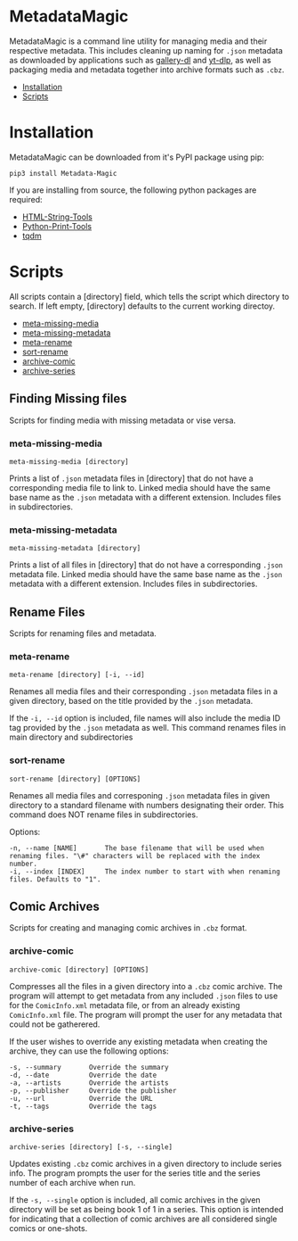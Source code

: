 # MetadataMagic

MetadataMagic is a command line utility for managing media and their respective metadata. This includes cleaning up naming for `.json` metadata as downloaded by applications such as [gallery-dl](https://github.com/mikf/gallery-dl) and [yt-dlp](https://github.com/yt-dlp/yt-dlp), as well as packaging media and metadata together into archive formats such as `.cbz`.

- [Installation](#installation)
- [Scripts](#scripts)

# Installation

MetadataMagic can be downloaded from it's PyPI package using pip:

    pip3 install Metadata-Magic

If you are installing from source, the following python packages are required:
* [HTML-String-Tools](https://github.com/Drakovek/HTML-String-Tools)
* [Python-Print-Tools](https://github.com/Drakovek/Python-Print-Tools)
* [tqdm](https://pypi.org/project/tqdm/)

# Scripts

All scripts contain a [directory] field, which tells the script which directory to search.
If left empty, [directory] defaults to the current working directoy.

- [meta-missing-media](#meta-missing-media)
- [meta-missing-metadata](#meta-missing-metadata)
- [meta-rename](#meta-rename)
- [sort-rename](#sort-rename)
- [archive-comic](#archive-comic)
- [archive-series](#archive-series)

## Finding Missing files

Scripts for finding media with missing metadata or vise versa.

### meta-missing-media
    meta-missing-media [directory]

Prints a list of `.json` metadata files in \[directory\] that do not have a corresponding media file to link to.
Linked media should have the same base name as the `.json` metadata with a different extension.
Includes files in subdirectories.

### meta-missing-metadata
    meta-missing-metadata [directory]

Prints a list of all files in \[directory\] that do not have a corresponding `.json` metadata file.
Linked media should have the same base name as the `.json` metadata with a different extension.
Includes files in subdirectories.

## Rename Files

Scripts for renaming files and metadata.

### meta-rename
    meta-rename [directory] [-i, --id]

Renames all media files and their corresponding `.json` metadata files in a given directory, based on the title provided by the `.json` metadata.

If the `-i, --id` option is included, file names will also include the media ID tag provided by the `.json` metadata as well.
This command renames files in main directory and subdirectories

### sort-rename
    sort-rename [directory] [OPTIONS]

Renames all media files and corresponing `.json` metadata files in given directory to a standard filename with numbers designating their order.
This command does NOT rename files in subdirectories.

Options:

    -n, --name [NAME]       The base filename that will be used when renaming files. "\#" characters will be replaced with the index number.
    -i, --index [INDEX]     The index number to start with when renaming files. Defaults to "1".

## Comic Archives

Scripts for creating and managing comic archives in `.cbz` format.

### archive-comic
    archive-comic [directory] [OPTIONS]

Compresses all the files in a given directory into a `.cbz` comic archive. The program will attempt to get metadata from any included `.json` files to use for the `ComicInfo.xml` metadata file, or from an already existing `ComicInfo.xml` file. The program will prompt the user for any metadata that could not be gatherered.

If the user wishes to override any existing metadata when creating the archive, they can use the following options:

    -s, --summary       Override the summary
    -d, --date          Override the date
    -a, --artists       Override the artists
    -p, --publisher     Override the publisher
    -u, --url           Override the URL
    -t, --tags          Override the tags

### archive-series
    archive-series [directory] [-s, --single]

Updates existing `.cbz` comic archives in a given directory to include series info. The program prompts the user for the series title and the series number of each archive when run.

If the `-s, --single` option is included, all comic archives in the given directory will be set as being book 1 of 1 in a series. This option is intended for indicating that a collection of comic archives are all considered single comics or one-shots.
